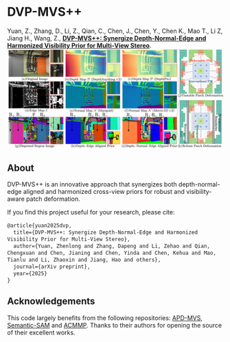 # DVP-MVS++

Yuan, Z., Zhang, D., Li, Z., Qian, C., Chen, J., Chen, Y., Chen K., Mao T., Li Z, Jiang H., Wang, Z., [**DVP-MVS++: Synergize Depth-Normal-Edge and Harmonized Visibility Prior for Multi-View Stereo**](https://arxiv.org/abs/2506.13215).
![](images/DVP-MVS++.png)

## About
DVP-MVS++ is an innovative approach that synergizes both depth-normal-edge aligned and harmonized cross-view priors for robust and visibility-aware patch deformation.

If you find this project useful for your research, please cite:  

```
@article{yuan2025dvp,
  title={DVP-MVS++: Synergize Depth-Normal-Edge and Harmonized Visibility Prior for Multi-View Stereo},
  author={Yuan, Zhenlong and Zhang, Dapeng and Li, Zehao and Qian, Chengxuan and Chen, Jianing and Chen, Yinda and Chen, Kehua and Mao, Tianlu and Li, Zhaoxin and Jiang, Hao and others},
  journal={arXiv preprint},
  year={2025}
}
```

## Acknowledgements

This code largely benefits from the following repositories: [APD-MVS](https://github.com/whoiszzj/APD-MVS), [Semantic-SAM](https://github.com/UX-Decoder/Semantic-SAM) and [ACMMP](https://github.com/GhiXu/ACMMP.git). Thanks to their authors for opening the source of their excellent works.
